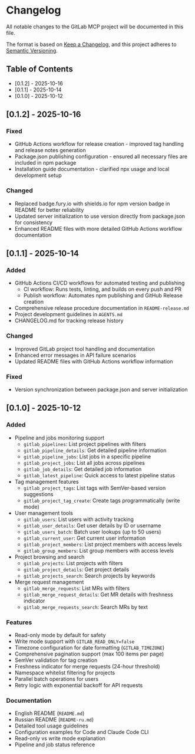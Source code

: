 # Changelog

All notable changes to the GitLab MCP project will be documented in this file.

The format is based on [Keep a Changelog](https://keepachangelog.com/en/1.0.0/),
and this project adheres to [Semantic Versioning](https://semver.org/spec/v2.0.0.html).

## Table of Contents

- [0.1.2] - 2025-10-16
- [0.1.1] - 2025-10-14
- [0.1.0] - 2025-10-12

## [0.1.2] - 2025-10-16

### Fixed
- GitHub Actions workflow for release creation - improved tag handling and release notes generation
- Package.json publishing configuration - ensured all necessary files are included in npm package
- Installation guide documentation - clarified npx usage and local development setup

### Changed
- Replaced badge.fury.io with shields.io for npm version badge in README for better reliability
- Updated server initialization to use version directly from package.json for consistency
- Enhanced README files with more detailed GitHub Actions workflow documentation

## [0.1.1] - 2025-10-14

### Added
- GitHub Actions CI/CD workflows for automated testing and publishing
  - CI workflow: Runs tests, linting, and builds on every push and PR
  - Publish workflow: Automates npm publishing and GitHub Release creation
- Comprehensive release procedure documentation in `README-release.md`
- Project development guidelines in `AGENTS.md`
- CHANGELOG.md for tracking release history

### Changed
- Improved GitLab project tool handling and documentation
- Enhanced error messages in API failure scenarios
- Updated README files with GitHub Actions workflow information

### Fixed
- Version synchronization between package.json and server initialization

## [0.1.0] - 2025-10-12

### Added
- Pipeline and jobs monitoring support
  - `gitlab_pipelines`: List project pipelines with filters
  - `gitlab_pipeline_details`: Get detailed pipeline information
  - `gitlab_pipeline_jobs`: List jobs in a specific pipeline
  - `gitlab_project_jobs`: List all jobs across pipelines
  - `gitlab_job_details`: Get detailed job information
  - `gitlab_latest_pipeline`: Quick access to latest pipeline status
- Tag management features
  - `gitlab_project_tags`: List tags with SemVer-based version suggestions
  - `gitlab_project_tag_create`: Create tags programmatically (write mode)
- User management tools
  - `gitlab_users`: List users with activity tracking
  - `gitlab_user_details`: Get user details by ID or username
  - `gitlab_users_batch`: Batch user lookups (up to 50 users)
  - `gitlab_current_user`: Get current user information
  - `gitlab_project_members`: List project members with access levels
  - `gitlab_group_members`: List group members with access levels
- Project browsing and search
  - `gitlab_projects`: List projects with filters
  - `gitlab_project_details`: Get project details
  - `gitlab_projects_search`: Search projects by keywords
- Merge request management
  - `gitlab_merge_requests`: List MRs with filters
  - `gitlab_merge_request_details`: Get MR details with freshness indicator
  - `gitlab_merge_requests_search`: Search MRs by text

### Features
- Read-only mode by default for safety
- Write mode support with `GITLAB_READ_ONLY=false`
- Timezone configuration for date formatting (`GITLAB_TIMEZONE`)
- Comprehensive pagination support (max 100 items per page)
- SemVer validation for tag creation
- Freshness indicator for merge requests (24-hour threshold)
- Namespace whitelist filtering for projects
- Parallel batch operations for users
- Retry logic with exponential backoff for API requests

### Documentation
- English README (`README.md`)
- Russian README (`README-ru.md`)
- Detailed tool usage guidelines
- Configuration examples for Code and Claude Code CLI
- Read-only vs write mode explanation
- Pipeline and job status reference
